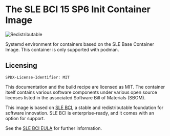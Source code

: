# The SLE BCI 15 SP6 Init Container Image
![Redistributable](https://img.shields.io/badge/Redistributable-Yes-green)

Systemd environment for containers based on the SLE Base Container Image. This container is only supported with podman.

## Licensing

`SPDX-License-Identifier: MIT`

This documentation and the build recipe are licensed as MIT.
The container itself contains various software components under various open source licenses listed in the associated
Software Bill of Materials (SBOM).

This image is based on [SLE BCI](https://opensource.suse.com/bci/), a stable and redistributable foundation for software innovation. SLE BCI is enterprise-ready, and it comes with an option for support.

See the [SLE BCI EULA](https://www.suse.com/licensing/eula/#bci) for further information.
